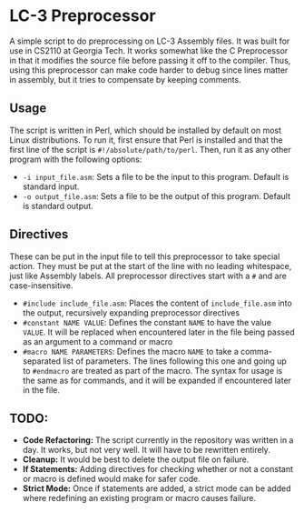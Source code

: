 # LC-3 Preprocessor
A simple script to do preprocessing on LC-3 Assembly files. It was built for use in CS2110 at Georgia Tech. It works somewhat like the C Preprocessor in that it modifies the source file before passing it off to the compiler. Thus, using this preprocessor can make code harder to debug since lines matter in assembly, but it tries to compensate by keeping comments.

## Usage
The script is written in Perl, which should be installed by default on most Linux distributions. To run it, first ensure that Perl is installed and that the first line of the script is `#!/absolute/path/to/perl`. Then, run it as any other program with the following options:
* `-i input_file.asm`: Sets a file to be the input to this program. Default is standard input.
* `-o output_file.asm`: Sets a file to be the output of this program. Default is standard output.

## Directives
These can be put in the input file to tell this preprocessor to take special action. They must be put at the start of the line with no leading whitespace, just like Assembly labels. All preprocessor directives start with a `#` and are case-insensitive.
* `#include include_file.asm`: Places the content of `include_file.asm` into the output, recursively expanding preprocessor directives
* `#constant NAME VALUE`: Defines the constant `NAME` to have the value `VALUE`. It will be replaced when encountered later in the file being passed as an argument to a command or macro
* `#macro NAME PARAMETERS`: Defines the macro `NAME` to take a comma-separated list of parameters. The lines following this one and going up to `#endmacro`  are treated as part of the macro. The syntax for usage is the same as for commands, and it will be expanded if encountered later in the file.

## TODO:
* **Code Refactoring:** The script currently in the repository was written in a day. It works, but not very well. It will have to be rewritten entirely.
* **Cleanup:** It would be best to delete the output file on failure.
* **If Statements:** Adding directives for checking whether or not a constant or macro is defined would make for safer code.
* **Strict Mode:** Once if statements are added, a strict mode can be added where redefining an existing program or macro causes failure.

